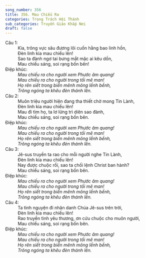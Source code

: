 ```yaml
---
song_number: 356
title: 356. Mau Chiếu Ra
categories: Trọng Trách Hội Thánh
sub_categories: Truyền Giáo Khắp Nơi
draft: false
---
```

<dl><dt>Câu 1:</dt><dd data-verse="1">Kìa, trông vực sâu đương lôi cuốn hằng bao linh hồn, <br/>Đèn linh kia mau chiếu lên! <br/>Sao ta đành ngơ tai bưng mắt mặc ai kêu dồn, <br/>Mau chiếu sáng, soi rạng bốn bên! </dd><dt>Điệp khúc:</dt><dd data-chorus="1"><em>Mau chiếu ra cho người xem Phước âm quang! <br/>Mau chiếu ra cho người trong tối mê man! <br/>Họ rên siết trong biển mênh mông lềnh bềnh, <br/>Trông ngóng ta khêu đèn thánh lên. </em></dd><dt>Câu 2:</dt><dd data-verse="2">Muôn triệu người hiện đang tha thiết chờ mong Tin Lành, <br/>Đèn linh kia mau chiếu lên! <br/>Mau đi tìm họ, ta lơ lửng trì diên sao đành, <br/>Mau chiếu sáng, soi rạng bốn bên. </dd><dt>Điệp khúc:</dt><dd data-chorus="1"><em>Mau chiếu ra cho người xem Phước âm quang! <br/>Mau chiếu ra cho người trong tối mê man! <br/>Họ rên siết trong biển mênh mông lềnh bềnh, <br/>Trông ngóng ta khêu đèn thánh lên. </em></dd><dt>Câu 3:</dt><dd data-verse="3">Jê-sus truyền ta rao cho mỗi người nghe Tin Lành, <br/>Đèn linh kia mau chiếu lên! <br/>Nay được chuộc rồi, sao ta chối lệnh Christ ban hành? <br/>Mau chiếu sáng, soi rạng bốn bên. </dd><dt>Điệp khúc:</dt><dd data-chorus="1"><em>Mau chiếu ra cho người xem Phước âm quang! <br/>Mau chiếu ra cho người trong tối mê man! <br/>Họ rên siết trong biển mênh mông lềnh bềnh, <br/>Trông ngóng ta khêu đèn thánh lên. </em></dd><dt>Câu 4:</dt><dd data-verse="4">Ta tình nguyện đi nhân danh Chúa Jê-sus trên trời, <br/>Đèn linh kia mau chiếu lên! <br/>Rao truyền tình yêu thương, ơn cứu chuộc cho muôn người, <br/>Mau chiếu sáng, soi rạng bốn bên. </dd><dt>Điệp khúc:</dt><dd data-chorus="1"><em>Mau chiếu ra cho người xem Phước âm quang! <br/>Mau chiếu ra cho người trong tối mê man! <br/>Họ rên siết trong biển mênh mông lềnh bềnh, <br/>Trông ngóng ta khêu đèn thánh lên. </em></dd></dl>